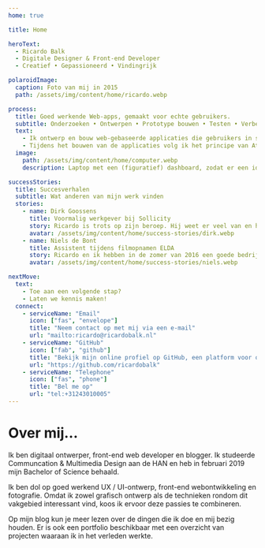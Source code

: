 ```yaml
---
home: true

title: Home

heroText:
  - Ricardo Balk
  - Digitale Designer & Front-end Developer
  - Creatief • Gepassioneerd • Vindingrijk

polaroidImage:
  caption: Foto van mij in 2015
  path: /assets/img/content/home/ricardo.webp

process:
  title: Goed werkende Web-apps, gemaakt voor echte gebruikers.
  subtitle: Onderzoeken • Ontwerpen • Prototype bouwen • Testen • Verbeteren • Bouwen
  text:
    - Ik ontwerp en bouw web-gebaseerde applicaties die gebruikers in staat stelt om hun doelen te bereiken op een eenvoudige, effectieve en prettige manier. Tijdens het ontwerpproces hanteer ik de Design Thinking methode, waardoor de gebruikers nauw betrokken blijven gedurende het gehele ontwerpproces.
    - Tijdens het bouwen van de applicaties volg ik het principe van Atomic Design en gebruik ik de allerlaatste technieken op het gebied van webdevelopment, zoals Vue.js en React.
  image:
    path: /assets/img/content/home/computer.webp
    description: Laptop met een (figuratief) dashboard, zodat er een idee ontstaat wat voor soort webapplicaties tot de mogelijkheden behoren.

successStories:
  title: Succesverhalen
  subtitle: Wat anderen van mijn werk vinden
  stories:
    - name: Dirk Goossens
      title: Voormalig werkgever bij Sollicity
      story: Ricardo is trots op zijn beroep. Hij weet er veel van en heeft een grote ambitie om altijd meer te leren. Hij is vrolijk, sociaal en ik waardeerde zijn tijd bij Sollicity.
      avatar: /assets/img/content/home/success-stories/dirk.webp
    - name: Niels de Bont
      title: Assistent tijdens filmopnamen ELDA
      story: Ricardo en ik hebben in de zomer van 2016 een goede bedrijfsfilm gemaakt. Ricardo werkt op een gestructureerde manier, waardoor we vlot een goede film maakten. Het was een prettige samenwerking.
      avatar: /assets/img/content/home/success-stories/niels.webp

nextMove:
  text:
    - Toe aan een volgende stap?
    - Laten we kennis maken!
  connect:
    - serviceName: "Email"
      icon: ["fas", "envelope"]
      title: "Neem contact op met mij via een e-mail"
      url: "mailto:ricardo@ricardobalk.nl"
    - serviceName: "GitHub"
      icon: ["fab", "github"]
      title: "Bekijk mijn online profiel op GitHub, een platform voor open source softwareontwikkeling"
      url: "https://github.com/ricardobalk"
    - serviceName: "Telephone"
      icon: ["fas", "phone"]
      title: "Bel me op"
      url: "tel:+31243010005"
---
```


<h1>Over mij&hellip;</h1>
<p>Ik ben digitaal ontwerper, front-end web developer en blogger. Ik studeerde Communcation &amp; Multimedia Design aan de HAN en heb in februari 2019 mijn Bachelor of Science behaald.</p>
<p>Ik ben dol op goed werkend UX / UI-ontwerp, front-end webontwikkeling en fotografie. Omdat ik zowel grafisch ontwerp als de technieken rondom dit vakgebied interessant vind, koos ik ervoor deze passies te combineren.</p>
<p>Op mijn blog kun je meer lezen over de dingen die ik doe en mij bezig houden. Er is ook een portfolio beschikbaar met een overzicht van projecten waaraan ik in het verleden werkte.</p>
